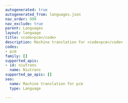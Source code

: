 ```yaml
---
autogenerated: true
autogenerated_from: languages.json
nav_order: 999
nav_exclude: true
parent: Languages
layout: language
title: <code>pcm</code>
description: Machine translation for <code>pcm</code>
codes:
- pcm
family: []
supported_apis:
- id: niutrans
  name: Niutrans
supported_qe_apis: []
seo:
  name: Machine translation for pcm
  type: Language

---
```


